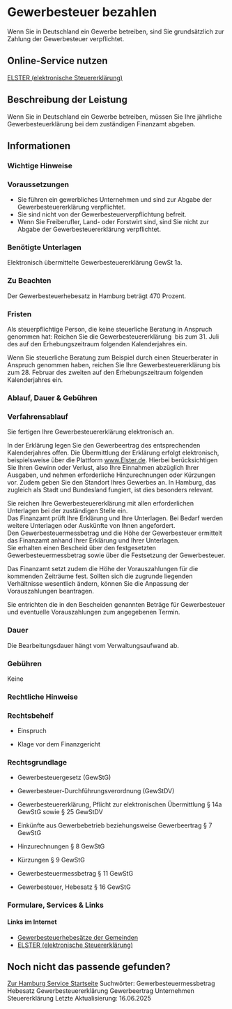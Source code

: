 # Gewerbesteuer bezahlen
Wenn Sie in Deutschland ein Gewerbe betreiben, sind Sie grundsätzlich zur Zahlung der Gewerbesteuer verpflichtet.

## Online-Service nutzen
[ELSTER (elektronische Steuererklärung)](https://www.elster.de/eportal/start)

## Beschreibung der Leistung
Wenn Sie in Deutschland ein Gewerbe betreiben, müssen Sie Ihre jährliche Gewerbesteuerklärung bei dem zuständigen Finanzamt abgeben.

## Informationen

### Wichtige Hinweise

### Voraussetzungen
* Sie führen ein gewerbliches Unternehmen und sind zur Abgabe der Gewerbesteuererklärung verpflichtet.
* Sie sind nicht von der Gewerbesteuerverpflichtung befreit.
* Wenn Sie Freiberufler, Land- oder Forstwirt sind, sind Sie nicht zur Abgabe der Gewerbesteuererklärung verpflichtet.

### Benötigte Unterlagen
Elektronisch übermittelte Gewerbesteuererklärung GewSt 1a.

### Zu Beachten
Der Gewerbesteuerhebesatz in Hamburg beträgt 470 Prozent.

### Fristen
Als steuerpflichtige Person, die keine steuerliche Beratung in Anspruch genommen hat: Reichen Sie die Gewerbesteuererklärung  bis zum 31. Juli des auf den Erhebungszeitraum folgenden Kalenderjahres ein.  

Wenn Sie steuerliche Beratung zum Beispiel durch einen Steuerberater in Anspruch genommen haben, reichen Sie Ihre Gewerbesteuererklärung bis zum 28. Februar des zweiten auf den Erhebungszeitraum folgenden Kalenderjahres ein.

### Ablauf, Dauer & Gebühren

### Verfahrensablauf
Sie fertigen Ihre Gewerbesteuererklärung elektronisch an.  

In der Erklärung legen Sie den Gewerbeertrag des entsprechenden Kalenderjahres offen. Die Übermittlung der Erklärung erfolgt elektronisch, beispielsweise über die Plattform www.Elster.de. Hierbei berücksichtigen Sie Ihren Gewinn oder Verlust, also Ihre Einnahmen abzüglich Ihrer Ausgaben, und nehmen erforderliche Hinzurechnungen oder Kürzungen vor. Zudem geben Sie den Standort Ihres Gewerbes an. In Hamburg, das zugleich als Stadt und Bundesland fungiert, ist dies besonders relevant.  

Sie reichen Ihre Gewerbesteuererklärung mit allen erforderlichen Unterlagen bei der zuständigen Stelle ein.  
Das Finanzamt prüft Ihre Erklärung und Ihre Unterlagen. Bei Bedarf werden weitere Unterlagen oder Auskünfte von Ihnen angefordert.  
Den Gewerbesteuermessbetrag und die Höhe der Gewerbesteuer ermittelt das Finanzamt anhand Ihrer Erklärung und Ihrer Unterlagen.  
Sie erhalten einen Bescheid über den festgesetzten Gewerbesteuermessbetrag sowie über die Festsetzung der Gewerbesteuer.  

Das Finanzamt setzt zudem die Höhe der Vorauszahlungen für die kommenden Zeiträume fest. Sollten sich die zugrunde liegenden Verhältnisse wesentlich ändern, können Sie die Anpassung der Vorauszahlungen beantragen.  

Sie entrichten die in den Bescheiden genannten Beträge für Gewerbesteuer und eventuelle Vorauszahlungen zum angegebenen Termin.

### Dauer
Die Bearbeitungsdauer hängt vom Verwaltungsaufwand ab.

### Gebühren
Keine

### Rechtliche Hinweise

### Rechtsbehelf

* Einspruch

* Klage vor dem Finanzgericht

### Rechtsgrundlage

* Gewerbesteuergesetz (GewStG)

* Gewerbesteuer-Durchführungsverordnung (GewStDV)

* Gewerbesteuererklärung, Pflicht zur elektronischen Übermittlung § 14a GewStG sowie § 25 GewStDV

* Einkünfte aus Gewerbebetrieb beziehungsweise Gewerbeertrag § 7 GewStG

* Hinzurechnungen § 8 GewStG

* Kürzungen § 9 GewStG

* Gewerbesteuermessbetrag § 11 GewStG

* Gewerbesteuer, Hebesatz § 16 GewStG

### Formulare, Services & Links

#### Links im Internet
* [Gewerbesteuerhebesätze der Gemeinden](https://www.destatis.de/DE/Themen/Staat/Steuern/Steuereinnahmen/_inhalt.html#sprg236424)
* [ELSTER (elektronische Steuererklärung)](https://www.elster.de/eportal/start)

## Noch nicht das passende gefunden?
 [Zur Hamburg Service Startseite](/service/)
Suchwörter: Gewerbesteuermessbetrag Hebesatz Gewerbesteuererklärung Gewerbeertrag Unternehmen Steuererklärung
Letzte Aktualisierung: 16.06.2025